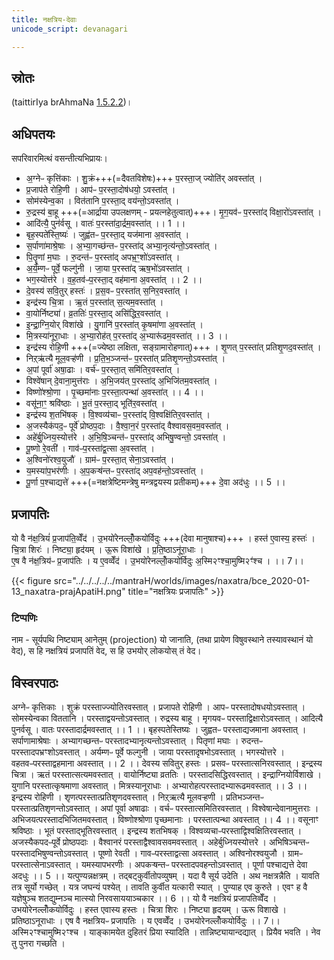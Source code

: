```yaml
---
title: नक्षत्रिय-देवाः
unicode_script: devanagari

---
```


## स्रोतः

(taittirIya brAhmaNa [1.5.2.2](https://archive.org/stream/Anandashram_Samskrita_Granthavali_Anandashram_Sanskrit_Series/ASS_037_Taittiriya_Brahmanam_with_Sayanabhashya_Part_1_-_Narayanasastri_Godbole_1934#page/n235/mode/2up))।

## अधिपतयः

सपरिवारमित्थं वसन्तीत्यभिप्रायः।

- अ॒ग्नेᳶ कृत्ति॑काः । शु॒क्रं+++(=दैवतविशेषः)+++ प॒रस्ता॒ज् ज्योति॑र् अवस्ता॑त् ।  
- प्र॒जाप॑ते रोहि॒णी । आप॑ᳶ प॒रस्ता॒दोष॑धयो॒ ऽवस्ता॑त् ।  
- सोम॑स्येन्व॒का । वित॑तानि प॒रस्ता॒द् वय॑न्तो॒ऽवस्ता॑त् ।
- रु॒द्रस्य॑ बा॒हू +++(=आर्द्राया उपलक्षणम् - प्रयत्नहेतुत्वात्)+++। मृ॒ग॒यव॑ᳶ प॒रस्ता॑द् विक्षा॒रो॑ऽवस्ता॑त् । 
- आदि॑त्यै॒ पुन॑र्वसू । वातः॑ प॒रस्ता॑दा॒र्द्रम॒वस्ता॑त् ।। 1 ।।
- बृह॒स्पते॑स्ति॒ष्यः॑ । जुह्व॑तᳶ प॒रस्ता॒द् यज॑माना अ॒वस्ता॑त् । 
- स॒र्पाणा॑माश्रे॒षाः । अ॒भ्या॒गच्छ॑न्तᳶ प॒रस्ता॑द् अभ्या॒नृत्य॑न्तो॒ऽवस्ता॑त् ।
- पि॒तॄ॒णां म॒घाः । रु॒दन्त॑ᳶ प॒रस्ता॑द् अपभ्र॒ꣳ॒शो॑ऽवस्ता॑त् । 
- अ॒र्य॒म्णᳶ पूर्वे॒ फल्गु॑नी । जा॒या प॒रस्ता॑द् ऋष॒भो॑ऽवस्ता॑त् । 
- भग॒स्योत्त॑रे । व॒ह॒तव॑ᳶप॒रस्ता॒द् वह॑माना अ॒वस्ता॑त् ।। 2 ।।
- दे॒वस्य॑ सवि॒तुर् हस्तः॑ । प्र॒स॒वᳶ प॒रस्ता॑त् स॒निर॒वस्ता॑त् । 
- इन्द्र॑स्य चि॒त्रा । ऋ॒तं प॒रस्ता॑त् स॒त्यम॒वस्ता॑त् । 
- वा॒योर्निष्ट्या॑।  व्र॒ततिः॑ प॒रस्ता॒द् असि॑द्धिर॒वस्ता॑त् । 
- इ॒न्द्रा॒ग्नि॒योर् विशा॑खे । यु॒गानि॑ प॒रस्ता॑त् कृ॒षमा॑णा अ॒वस्ता॑त् । 
- मि॒त्रस्या॑नूरा॒धाः । अ॒भ्या॒रोह॑त् प॒रस्ता॑द् अ॒भ्यारू॑ढम॒वस्ता॑त् ।। 3 ।।
- इन्द्र॑स्य रोहि॒णी +++(=ज्येष्ठा लक्षिता, सङ्ग्रामारोहणात्)+++ । शृ॒णत् प॒रस्ता॑त् प्रतिशृ॒णद॒वस्ता॑त् । 
- निऱ्ऋ॑त्यै मूल॒वऱ्ह॑णी । प्र॒ति॒भ॒ञ्जन्त॑ᳶ प॒रस्ता॑त् प्रतिशृ॒णन्तो॒ऽवस्ता॑त् । 
- अ॒पां पूर्वा॑ अषा॒ढाः । वर्च॑ᳶ प॒रस्ता॒त् समि॑तिर॒वस्ता॑त् । 
- विश्वे॑षान् दे॒वाना॒मुत्त॑राः । अ॒भि॒जय॑त् प॒रस्ता॑द् अ॒भिजि॑तम॒वस्ता॑त् । 
- विष्णो॑श्श्रो॒णा । पृ॒च्छमा॑नाः प॒रस्ता॒त्पन्था॑ अ॒वस्ता॑त् ।। 4 ।।
- वसू॑ना॒ꣳ॒ श्रवि॑ष्ठाः । भू॒तं प॒रस्ता॒द् भूति॑र॒वस्ता॑त् । 
- इन्द्र॑स्य श॒तभि॑षक् । वि॒श्वव्य॑चाᳶ प॒रस्ता॑द् वि॒श्वक्षि॑तिर॒वस्ता॑त् । 
- अ॒जस्यैक॑पद॒ᳶ पूर्वे॑ प्रोष्ठप॒दाः । वै॒श्वा॒न॒रं प॒रस्ता॑द् वैश्वावस॒वम॒वस्ता॑त् । 
- अहे॑र्बु॒ध्निय॒स्योत्त॑रे । अ॒भि॒षि॒ञ्चन्त॑ᳶ प॒रस्ता॑द् अभिषु॒ण्वन्तो॒ ऽवस्ता॑त् । 
- पू॒ष्णो रे॒वती॑ । गाव॑ᳶप॒रस्ता॑द्व॒त्सा अ॒वस्ता॑त् । 
- अ॒श्विनो॑रश्व॒युजौ॑ । ग्राम॑ᳶ प॒रस्ता॒त् सेना॒ऽवस्ता॑त् । 
- य॒मस्या॑प॒भर॑णीः । अ॒प॒कऱ्ष॑न्तᳶ प॒रस्ता॑द् अप॒वह॑न्तो॒ऽवस्ता॑त् । 
- पू॒र्णा प॒श्चाद्यत्ते॑ +++(=नक्षत्रेष्टिमन्त्रेषु मन्त्रद्वयस्य प्रतीकम्)+++ दे॒वा अद॑धुः ।। 5 ।।


## प्रजापतिः
यो वै न॑क्ष॒त्रियं॑ प्र॒जाप॑ति॒व्वेँद॑ । उ॒भयो॑रेनल्लोँ॒कयो॑र्विदुः +++(देवा मानुषाश्च)+++ ।
हस्त॑ ए॒वास्य॒ हस्तः॑ । चि॒त्रा शिरः॑ । निष्ट्या॒ हृद॑यम् । ऊ॒रू विशा॑खे । प्र॒ति॒ष्ठाऽनू॑रा॒धाः ।  
ए॒ष वै न॑क्ष॒त्रिय॑ᳶ प्र॒जाप॑तिः । य ए॒वव्वेँद॑ । उ॒भयो॑रेनल्लोँ॒कयो॑र्विदुः अ॒स्मि२ꣳश्चा॒मुष्मि२ꣳ॑श्च । ।। 7।।

{{< figure src="../../../../../mantraH/worlds/images/naxatra/bce_2020-01-13_naxatra-prajApatiH.png" title="नक्षत्रियः प्रजापतिः" >}}

### टिप्पणिः
नाम - सूर्यपथि निष्ट्याम् आनेतुम् (projection) यो जानाति, (तथा प्रायेण विषुवस्थाने तस्यावस्थानं यो वेद), स हि नक्षत्रियं प्रजापतिं वेद, स हि उभयोर् लोकयोस् तं वेद।


## विस्वरपाठः
अग्नेᳶ कृत्तिकाः । शुक्रं परस्ताज्ज्योतिरवस्तात् । प्रजापते रोहिणी । आपᳶ परस्तादोषधयोऽवस्तात् । सोमस्येन्वका विततानि । परस्ताद्वयन्तोऽवस्तात् । रुद्रस्य बाहू । मृगयवᳶ परस्ताद्विक्षारोऽवस्तात् । आदित्यै पुनर्वसू । वातः परस्तादार्द्रमवस्तात् ।। 1 ।।
बृहस्पतेस्तिष्यः । जुह्वतᳶ परस्ताद्यजमाना अवस्तात् । सर्पाणामाश्रेषाः । अभ्यागच्छन्तᳶ परस्तादभ्यानृत्यन्तोऽवस्तात् । पितृणां मघाः । रुदन्तᳶ परस्तादपभ्रꣳशोऽवस्तात् । अर्यम्णᳶ पूर्वे फल्गुनी । जाया परस्तादृषभोऽवस्तात् । भगस्योत्तरे । वहतवᳶपरस्ताद्वहमाना अवस्तात् ।। 2 ।।
देवस्य सवितुर् हस्तः । प्रसवᳶ परस्तात्सनिरवस्तात् । इन्द्रस्य चित्रा । ऋतं परस्तात्सत्यमवस्तात् । वायोर्निष्ट्या व्रततिः । परस्तादसिद्धिरवस्तात् । इन्द्राग्नियोर्विशाखे । युगानि परस्तात्कृषमाणा अवस्तात् । मित्रस्यानूराधाः । अभ्यारोहत्परस्तादभ्यारूढमवस्तात् ।। 3 ।।
इन्द्रस्य रोहिणी । शृणत्परस्तात्प्रतिशृणदवस्तात् । निऱ्ऋत्यै मूलवऱ्हणी । प्रतिभञ्जन्तᳶ परस्तात्प्रतिशृणन्तोऽवस्तात् । अपां पूर्वा अषाढाः । वर्चᳶ परस्तात्समितिरवस्तात् । विश्वेषान्देवानामुत्तराः । अभिजयत्परस्तादभिजितमवस्तात् । विष्णोश्श्रोणा पृच्छमानाः । परस्तात्पन्था अवस्तात् ।। 4 ।।
वसूनाꣳ श्रविष्ठाः । भूतं परस्ताद्भूतिरवस्तात् । इन्द्रस्य शतभिषक् । विश्वव्यचाᳶपरस्ताद्विश्वक्षितिरवस्तात् । अजस्यैकपदᳶपूर्वे प्रोष्ठपदाः । वैश्वानरं परस्ताद्वैश्वावसवमवस्तात् । अहेर्बुध्नियस्योत्तरे । अभिषिञ्चन्तᳶ परस्तादभिषुण्वन्तोऽवस्तात् । पूष्णो रेवती । गावᳶपरस्ताद्वत्सा अवस्तात् । अश्विनोरश्वयुजौ । ग्रामᳶ परस्तात्सेनाऽवस्तात् । यमस्यापभरणीः । अपकऱ्षन्तᳶ परस्तादपवहन्तोऽवस्तात् । पूर्णा पश्चाद्यत्ते देवा अदधुः ।। 5 ।।
यत्पुण्यन्नक्षत्रम् । तद्बट्कुर्वीतोपव्युषम् । यदा वै सूर्य उदेति । अथ नक्षत्रन्नैति । यावति तत्र सूर्यो गच्छेत् । यत्र जघन्यं पश्येत् । तावति कुर्वीत यत्कारी स्यात् । पुण्याह एव कुरुते । एवꣳ ह वै यज्ञेषुञ्च शतद्युम्नञ्च मात्स्यो निरवसाययाञ्चकार ।। 6 ।।
यो वै नक्षत्रियं प्रजापतिव्वेँद । उभयोरेनल्लोँकयोर्विदुः । हस्त एवास्य हस्तः । चित्रा शिरः । निष्ट्या हृदयम् । ऊरू विशाखे । प्रतिष्ठाऽनूराधाः । एष वै नक्षत्रियᳶ प्रजापतिः । य एवव्वेँद । उभयोरेनल्लोँकयोर्विदुः ।। 7।।
अस्मि२ꣳश्चामुष्मि२ꣳश्च । याङ्कामयेत दुहितरं प्रिया स्यादिति । तान्निष्ट्यायान्दद्यात् । प्रियैव भवति । नेव तु पुनरा गच्छति । 